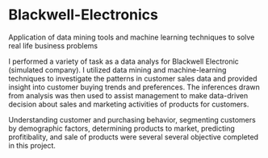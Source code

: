 # Blackwell-Electronics
Application of data mining tools and machine learning techniques to solve real life business problems

I performed a variety of task as a data analys for Blackwell Electronic (simulated company). I utilized data mining and
machine-learning techniques to investigate the patterns in customer sales data and provided insight
into customer buying trends and preferences. The inferences drawn from  analysis was then used to assist management
to make data-driven decision about sales and marketing activities of products for customers.

Understanding customer and purchasing behavior, segmenting customers by demographic factors, determining products to
market, predicting profitibality, and sale of products were several several objective completed in this project.

